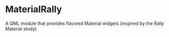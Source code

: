 # MaterialRally
A QML module that provides flavored Material widgets (inspired by the Rally Material study)

